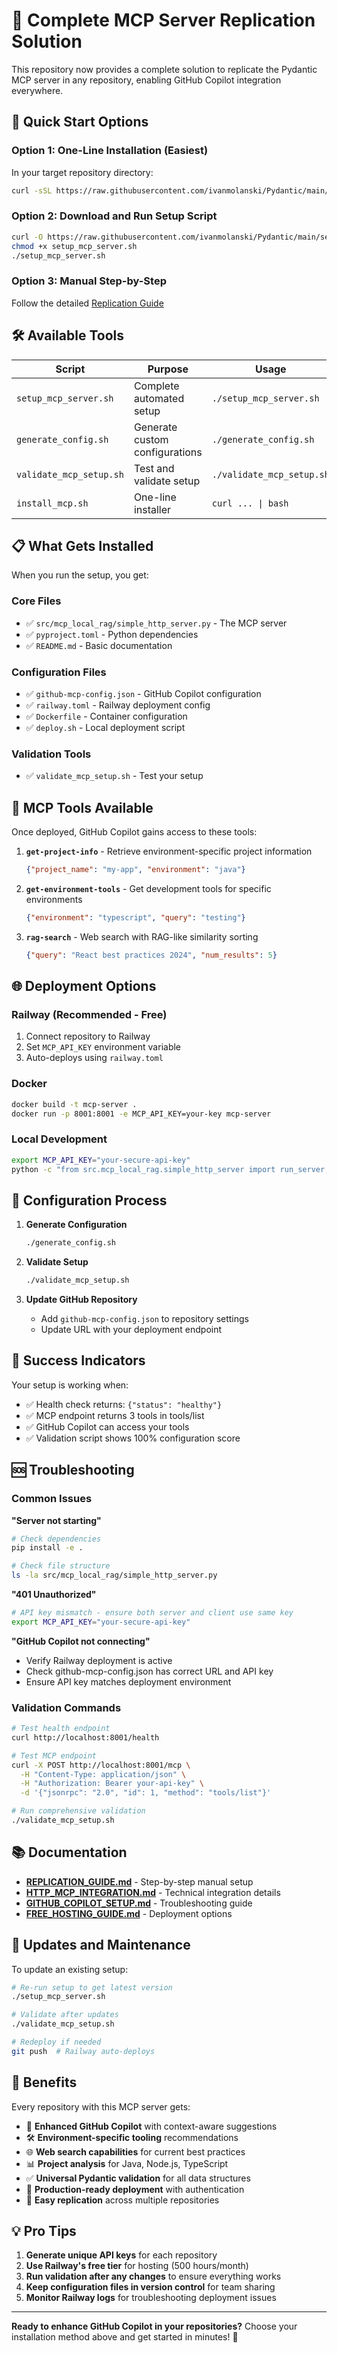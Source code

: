 # 🎯 Complete MCP Server Replication Solution

This repository now provides a complete solution to replicate the Pydantic MCP server in any repository, enabling GitHub Copilot integration everywhere.

## 🚀 Quick Start Options

### Option 1: One-Line Installation (Easiest)

In your target repository directory:

```bash
curl -sSL https://raw.githubusercontent.com/ivanmolanski/Pydantic/main/install_mcp.sh | bash
```

### Option 2: Download and Run Setup Script

```bash
curl -O https://raw.githubusercontent.com/ivanmolanski/Pydantic/main/setup_mcp_server.sh
chmod +x setup_mcp_server.sh
./setup_mcp_server.sh
```

### Option 3: Manual Step-by-Step

Follow the detailed [Replication Guide](REPLICATION_GUIDE.md)

## 🛠 Available Tools

| Script | Purpose | Usage |
|--------|---------|-------|
| `setup_mcp_server.sh` | Complete automated setup | `./setup_mcp_server.sh` |
| `generate_config.sh` | Generate custom configurations | `./generate_config.sh` |
| `validate_mcp_setup.sh` | Test and validate setup | `./validate_mcp_setup.sh` |
| `install_mcp.sh` | One-line installer | `curl ... \| bash` |

## 📋 What Gets Installed

When you run the setup, you get:

### Core Files
- ✅ `src/mcp_local_rag/simple_http_server.py` - The MCP server
- ✅ `pyproject.toml` - Python dependencies
- ✅ `README.md` - Basic documentation

### Configuration Files
- ✅ `github-mcp-config.json` - GitHub Copilot configuration
- ✅ `railway.toml` - Railway deployment config
- ✅ `Dockerfile` - Container configuration
- ✅ `deploy.sh` - Local deployment script

### Validation Tools
- ✅ `validate_mcp_setup.sh` - Test your setup

## 🎯 MCP Tools Available

Once deployed, GitHub Copilot gains access to these tools:

1. **`get-project-info`** - Retrieve environment-specific project information
   ```json
   {"project_name": "my-app", "environment": "java"}
   ```

2. **`get-environment-tools`** - Get development tools for specific environments  
   ```json
   {"environment": "typescript", "query": "testing"}
   ```

3. **`rag-search`** - Web search with RAG-like similarity sorting
   ```json
   {"query": "React best practices 2024", "num_results": 5}
   ```

## 🌐 Deployment Options

### Railway (Recommended - Free)
1. Connect repository to Railway
2. Set `MCP_API_KEY` environment variable
3. Auto-deploys using `railway.toml`

### Docker
```bash
docker build -t mcp-server .
docker run -p 8001:8001 -e MCP_API_KEY=your-key mcp-server
```

### Local Development
```bash
export MCP_API_KEY="your-secure-api-key"
python -c "from src.mcp_local_rag.simple_http_server import run_server; run_server()"
```

## 🔧 Configuration Process

1. **Generate Configuration**
   ```bash
   ./generate_config.sh
   ```

2. **Validate Setup**
   ```bash
   ./validate_mcp_setup.sh
   ```

3. **Update GitHub Repository**
   - Add `github-mcp-config.json` to repository settings
   - Update URL with your deployment endpoint

## 🎉 Success Indicators

Your setup is working when:

- ✅ Health check returns: `{"status": "healthy"}`
- ✅ MCP endpoint returns 3 tools in tools/list
- ✅ GitHub Copilot can access your tools
- ✅ Validation script shows 100% configuration score

## 🆘 Troubleshooting

### Common Issues

**"Server not starting"**
```bash
# Check dependencies
pip install -e .

# Check file structure
ls -la src/mcp_local_rag/simple_http_server.py
```

**"401 Unauthorized"**
```bash
# API key mismatch - ensure both server and client use same key
export MCP_API_KEY="your-secure-api-key"
```

**"GitHub Copilot not connecting"**
- Verify Railway deployment is active
- Check github-mcp-config.json has correct URL and API key
- Ensure API key matches deployment environment

### Validation Commands

```bash
# Test health endpoint
curl http://localhost:8001/health

# Test MCP endpoint
curl -X POST http://localhost:8001/mcp \
  -H "Content-Type: application/json" \
  -H "Authorization: Bearer your-api-key" \
  -d '{"jsonrpc": "2.0", "id": 1, "method": "tools/list"}'

# Run comprehensive validation
./validate_mcp_setup.sh
```

## 📚 Documentation

- **[REPLICATION_GUIDE.md](REPLICATION_GUIDE.md)** - Step-by-step manual setup
- **[HTTP_MCP_INTEGRATION.md](HTTP_MCP_INTEGRATION.md)** - Technical integration details
- **[GITHUB_COPILOT_SETUP.md](GITHUB_COPILOT_SETUP.md)** - Troubleshooting guide
- **[FREE_HOSTING_GUIDE.md](FREE_HOSTING_GUIDE.md)** - Deployment options

## 🔄 Updates and Maintenance

To update an existing setup:

```bash
# Re-run setup to get latest version
./setup_mcp_server.sh

# Validate after updates
./validate_mcp_setup.sh

# Redeploy if needed
git push  # Railway auto-deploys
```

## 🌟 Benefits

Every repository with this MCP server gets:

- 🤖 **Enhanced GitHub Copilot** with context-aware suggestions
- 🛠 **Environment-specific tooling** recommendations
- 🌐 **Web search capabilities** for current best practices
- 📊 **Project analysis** for Java, Node.js, TypeScript
- ✅ **Universal Pydantic validation** for all data structures
- 🚀 **Production-ready deployment** with authentication
- 🔄 **Easy replication** across multiple repositories

## 💡 Pro Tips

1. **Generate unique API keys** for each repository
2. **Use Railway's free tier** for hosting (500 hours/month)
3. **Run validation after any changes** to ensure everything works
4. **Keep configuration files in version control** for team sharing
5. **Monitor Railway logs** for troubleshooting deployment issues

---

**Ready to enhance GitHub Copilot in your repositories?** Choose your installation method above and get started in minutes! 🚀